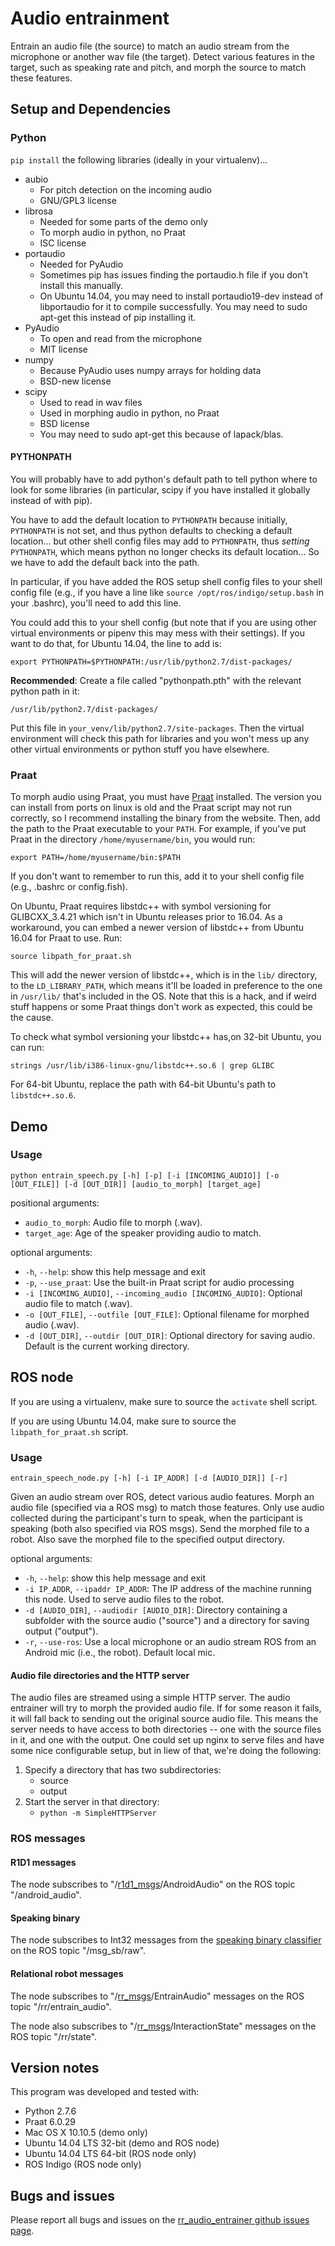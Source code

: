 # Audio entrainment

Entrain an audio file (the source) to match an audio stream from the microphone
or another wav file (the target). Detect various features in the target, such
as speaking rate and pitch, and morph the source to match these features.

## Setup and Dependencies

### Python
`pip install` the following libraries (ideally in your virtualenv)...

- aubio
    - For pitch detection on the incoming audio
    - GNU/GPL3 license
- librosa
    - Needed for some parts of the demo only
    - To morph audio in python, no Praat
    - ISC license
- portaudio
    - Needed for PyAudio
    - Sometimes pip has issues finding the portaudio.h file if you don't
      install this manually.
    - On Ubuntu 14.04, you may need to install portaudio19-dev instead of
      libportaudio for it to compile successfully. You may need to sudo apt-get
      this instead of pip installing it.
- PyAudio
    - To open and read from the microphone
    - MIT license
- numpy
    - Because PyAudio uses numpy arrays for holding data
    - BSD-new license
- scipy
    - Used to read in wav files
    - Used in morphing audio in python, no Praat
    - BSD license
    - You may need to sudo apt-get this because of lapack/blas.

#### PYTHONPATH

You will probably have to add python's default path to tell python where to
look for some libraries (in particular, scipy if you have installed it globally
instead of with pip).

You have to add the default location to `PYTHONPATH` because initially,
`PYTHONPATH` is not set, and thus python defaults to checking a default
location...  but other shell config files may add to `PYTHONPATH`, thus
_setting_ `PYTHONPATH`, which means python no longer checks its default
location...  So we have to add the default back into the path.

In particular, if you have added the ROS setup shell config files to your shell
config file (e.g., if you have a line like `source /opt/ros/indigo/setup.bash`
in your .bashrc), you'll need to add this line.

You could add this to your shell config (but note that if you are using other
virtual environments or pipenv this may mess with their settings). If you want
to do that, for Ubuntu 14.04, the line to add is:

`export PYTHONPATH=$PYTHONPATH:/usr/lib/python2.7/dist-packages/`

**Recommended**: Create a file called "pythonpath.pth" with the relevant python
path in it:

```
/usr/lib/python2.7/dist-packages/
```

Put this file in `your_venv/lib/python2.7/site-packages`. Then the virtual
environment will check this path for libraries and you won't mess up any other
virtual environments or python stuff you have elsewhere.


### Praat

To morph audio using Praat, you must have [Praat](http://www.praat.org)
installed. The version you can install from ports on linux is old and the Praat
script may not run correctly, so I recommend installing the binary from the
website. Then, add the path to the Praat executable to your `PATH`. For
example, if you've put Praat in the directory `/home/myusername/bin`, you would
run:

`export PATH=/home/myusername/bin:$PATH`

If you don't want to remember to run this, add it to your shell config file
(e.g., .bashrc or config.fish).

On Ubuntu, Praat requires libstdc++ with symbol versioning for GLIBCXX\_3.4.21
which isn't in Ubuntu releases prior to 16.04. As a workaround, you can embed a
newer version of libstdc++ from Ubuntu 16.04 for Praat to use. Run:

`source libpath_for_praat.sh`

This will add the newer version of libstdc++, which is in the `lib/` directory,
to the `LD_LIBRARY_PATH`, which means it'll be loaded in preference to the one
in `/usr/lib/` that's included in the OS. Note that this is a hack, and if
weird stuff happens or some Praat things don't work as expected, this could be
the cause.

To check what symbol versioning your libstdc++ has,on 32-bit Ubuntu, you can run:

`strings /usr/lib/i386-linux-gnu/libstdc++.so.6 | grep GLIBC`

For 64-bit Ubuntu, replace the path with 64-bit Ubuntu's path to
`libstdc++.so.6`.


## Demo

### Usage

`python entrain_speech.py [-h] [-p] [-i [INCOMING_AUDIO]] [-o [OUT_FILE]] [-d
[OUT_DIR]] [audio_to_morph] [target_age]`

positional arguments:
- `audio_to_morph`: Audio file to morph (.wav).
- `target_age`: Age of the speaker providing audio to match.

optional arguments:
- `-h`, `--help`: show this help message and exit
- `-p`, `--use_praat`: Use the built-in Praat script for audio processing
- `-i [INCOMING_AUDIO]`, `--incoming_audio [INCOMING_AUDIO]`: Optional audio
  file to match (.wav).
- `-o [OUT_FILE]`, `--outfile [OUT_FILE]`: Optional filename for morphed audio
  (.wav).
- `-d [OUT_DIR]`, `--outdir [OUT_DIR]`: Optional directory for saving audio.
  Default is the current working directory.

## ROS node

If you are using a virtualenv, make sure to source the `activate` shell script.

If you are using Ubuntu 14.04, make sure to source the `libpath_for_praat.sh`
script.

### Usage
`entrain_speech_node.py [-h] [-i IP_ADDR] [-d [AUDIO_DIR]] [-r]`

Given an audio stream over ROS, detect various audio features. Morph an audio
file (specified via a ROS msg) to match those features. Only use audio
collected during the participant's turn to speak, when the participant is
speaking (both also specified via ROS msgs). Send the morphed file to a robot.
Also save the morphed file to the specified output directory.

optional arguments:
  - `-h`, `--help`: show this help message and exit
  - `-i IP_ADDR`, `--ipaddr IP_ADDR`: The IP address of the machine running
    this node. Used to serve audio files to the robot.
  - `-d [AUDIO_DIR]`, `--audiodir [AUDIO_DIR]`: Directory containing a
    subfolder with the source audio ("source") and a directory for saving
    output ("output").
  - `-r`, `--use-ros`: Use a local microphone or an audio stream ROS from an
    Android mic (i.e., the robot). Default local mic.

#### Audio file directories and the HTTP server

The audio files are streamed using a simple HTTP server. The audio entrainer
will try to morph the provided audio file. If for some reason it fails, it will
fall back to sending out the original source audio file. This means the server
needs to have access to both directories -- one with the source files in it,
and one with the output. One could set up nginx to serve files and have some
nice configurable setup, but in liew of that, we're doing the following:

1. Specify a directory that has two subdirectories:
    - source
    - output
2. Start the server in that directory:
    - `python -m SimpleHTTPServer`

### ROS messages

#### R1D1 messages

The node subscribes to "/[r1d1\_msgs](https://github.com/mitmedialab/r1d1_msgs
"/r1d1_msgs")/AndroidAudio" on the ROS topic "/android_audio".

#### Speaking binary

The node subscribes to Int32 messages from the [speaking binary
classifier](https://github.com/mitmedialab/Moody_BackChanneling) on the ROS
topic "/msg_sb/raw".

#### Relational robot messages

The node subscribes to
"/[rr_msgs](https://github.com/mitmedialab/rr_msgs)/EntrainAudio" messages on
the ROS topic "/rr/entrain_audio".

The node also subscribes to
"/[rr_msgs](https://github.com/mitmedialab/rr_msgs)/InteractionState" messages
on the ROS topic "/rr/state".


## Version notes

This program was developed and tested with:

- Python 2.7.6
- Praat 6.0.29
- Mac OS X 10.10.5 (demo only)
- Ubuntu 14.04 LTS 32-bit (demo and ROS node)
- Ubuntu 14.04 LTS 64-bit (ROS node only)
- ROS Indigo (ROS node only)

## Bugs and issues

Please report all bugs and issues on the [rr_audio_entrainer github issues
page](https://github.com/mitmedialab/rr_audio_entrainer/issues).


